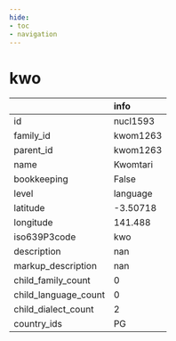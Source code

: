 ```yaml
---
hide:
- toc
- navigation
---
```

# kwo
|                      | info     |
|:---------------------|:---------|
| id                   | nucl1593 |
| family_id            | kwom1263 |
| parent_id            | kwom1263 |
| name                 | Kwomtari |
| bookkeeping          | False    |
| level                | language |
| latitude             | -3.50718 |
| longitude            | 141.488  |
| iso639P3code         | kwo      |
| description          | nan      |
| markup_description   | nan      |
| child_family_count   | 0        |
| child_language_count | 0        |
| child_dialect_count  | 2        |
| country_ids          | PG       |